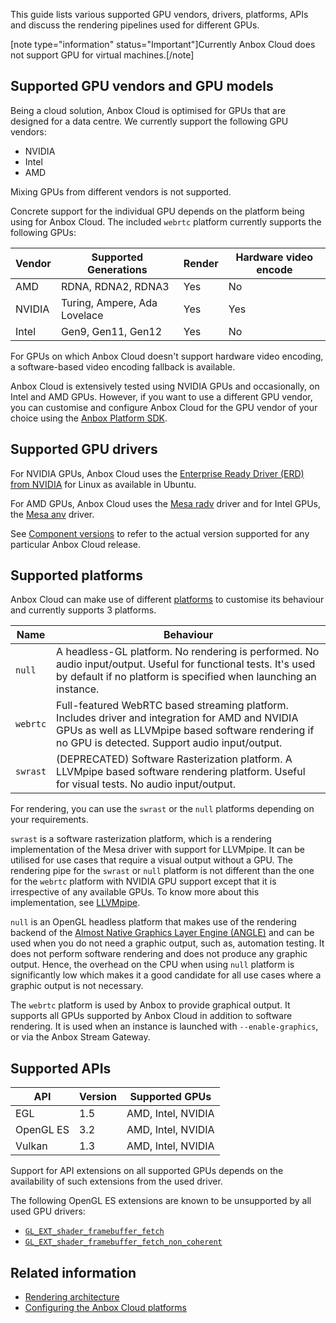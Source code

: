 This guide lists various supported GPU vendors, drivers, platforms, APIs and discuss the rendering pipelines used for different GPUs.

[note type="information" status="Important"]Currently Anbox Cloud does not support GPU for virtual machines.[/note]

## Supported GPU vendors and GPU models

Being a cloud solution, Anbox Cloud is optimised for GPUs that are designed for a data centre. We currently support the following GPU vendors:

* NVIDIA
* Intel
* AMD

Mixing GPUs from different vendors is not supported.

Concrete support for the individual GPU depends on the platform being using for Anbox Cloud. The included `webrtc` platform currently supports the following GPUs:

| Vendor | Supported Generations        | Render | Hardware video encode  |
|--------|------------------------------|--------|------------------------|
| AMD    | RDNA, RDNA2, RDNA3           | Yes    | No                     |
| NVIDIA | Turing, Ampere, Ada Lovelace | Yes    | Yes                    |
| Intel  | Gen9, Gen11, Gen12           | Yes    | No                     |

For GPUs on which Anbox Cloud doesn't support hardware video encoding, a software-based video encoding fallback is available.

Anbox Cloud is extensively tested using NVIDIA GPUs and occasionally, on Intel and AMD GPUs. However, if you want to use a different GPU vendor, you can customise and configure Anbox Cloud for the GPU vendor of your choice using the [Anbox Platform SDK](https://discourse.ubuntu.com/t/17844).

## Supported GPU drivers

For NVIDIA GPUs, Anbox Cloud uses the [Enterprise Ready Driver (ERD) from NVIDIA](https://help.ubuntu.com/community/NvidiaDriversInstallation) for Linux as available in Ubuntu.

For AMD GPUs, Anbox Cloud uses the [Mesa radv](https://docs.mesa3d.org/drivers/radv.html) driver and for Intel GPUs, the [Mesa anv](https://docs.mesa3d.org/drivers/anv.html) driver.

See [Component versions](https://discourse.ubuntu.com/t/21413) to refer to the actual version supported for any particular Anbox Cloud release.

## Supported platforms

Anbox Cloud can make use of different [platforms](https://canonical.github.io/anbox-cloud.github.com/latest/anbox-platform-sdk/) to customise its behaviour and currently supports 3 platforms.

| Name     	| Behaviour                                                                                                                                            	|
|----------	|-----------------------------------------------------------------------------------------------------------------------------------------------------	|
| `null`   	|  A headless-GL platform. No rendering is performed. No audio input/output. Useful for functional tests. It's used by default if no platform is specified when launching an instance.                                                                       	|
| `webrtc` 	| Full-featured WebRTC based streaming platform. Includes driver and integration for AMD and NVIDIA GPUs as well as LLVMpipe based software rendering if no GPU is detected.  Support audio input/output. |
| `swrast` 	| (DEPRECATED) Software Rasterization platform. A LLVMpipe based software rendering platform. Useful for visual tests. No audio input/output.    |

For rendering, you can use the `swrast` or the `null` platforms depending on your requirements.

`swrast` is a software rasterization platform, which is a rendering implementation of the Mesa driver with support for LLVMpipe. It can be utilised for use cases that require a visual output without a GPU. The rendering pipe for the `swrast` or `null` platform is not different than the one for the `webrtc` platform with NVIDIA GPU support except that it is irrespective of any available GPUs. To know more about this implementation, see [LLVMpipe](https://docs.mesa3d.org/drivers/llvmpipe.html).

`null` is an OpenGL headless platform that makes use of the rendering backend of the [Almost Native Graphics Layer Engine (ANGLE)](https://chromium.googlesource.com/angle/angle) and can be used when you do not need a graphic output, such as, automation testing. It does not perform software rendering and does not produce any graphic output. Hence, the overhead on the CPU when using `null` platform is significantly low which makes it a good candidate for all use cases where a graphic output is not necessary.

The `webrtc` platform is used by Anbox to provide graphical output. It supports all GPUs supported by Anbox Cloud in addition to software rendering. It is used when an instance is launched with `--enable-graphics`, or via the Anbox Stream Gateway.

## Supported APIs

| API        | Version | Supported GPUs     |
|------------|---------|--------------------|
| EGL        | 1.5     | AMD, Intel, NVIDIA |
| OpenGL ES  | 3.2     | AMD, Intel, NVIDIA |
| Vulkan     | 1.3     | AMD, Intel, NVIDIA |

Support for API extensions on all supported GPUs depends on the availability of such extensions from the used driver.

The following OpenGL ES extensions are known to be unsupported by all used GPU drivers:

* [`GL_EXT_shader_framebuffer_fetch`](https://registry.khronos.org/OpenGL/extensions/EXT/EXT_shader_framebuffer_fetch.txt)
* [`GL_EXT_shader_framebuffer_fetch_non_coherent`](https://registry.khronos.org/OpenGL/extensions/EXT/EXT_shader_framebuffer_fetch.txt)

## Related information

* [Rendering architecture](https://discourse.ubuntu.com/t/rendering-architecture/35129)
* [Configuring the Anbox Cloud platforms](https://discourse.ubuntu.com/t/anbox-platforms/18733)

